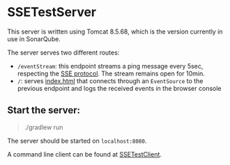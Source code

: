# SSETestServer

This server is written using Tomcat 8.5.68, which is the version currently in use in SonarQube.

The server serves two different routes:

* `/eventStream`: this endpoint streams a ping message every 5sec, respecting the [SSE protocol](https://developer.mozilla.org/en-US/docs/Web/API/Server-sent_events). The stream remains open for 10min.
* `/`: serves [index.html](index.html) that connects through an `EventSource` to the previous endpoint and logs the received events in the browser console

## Start the server:

> ./gradlew run

The server should be started on `localhost:8080`.

A command line client can be found at [SSETestClient](https://github.com/damien-urruty-sonarsource/SSETestClient).
